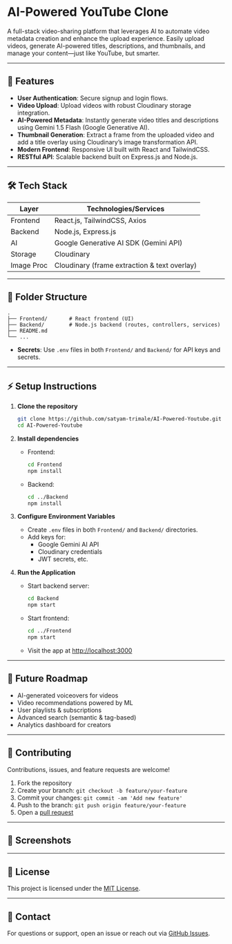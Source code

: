 # AI-Powered YouTube Clone

A full-stack video-sharing platform that leverages AI to automate video metadata creation and enhance the upload experience. Easily upload videos, generate AI-powered titles, descriptions, and thumbnails, and manage your content—just like YouTube, but smarter.

---

## 🚀 Features

- **User Authentication**: Secure signup and login flows.
- **Video Upload**: Upload videos with robust Cloudinary storage integration.
- **AI-Powered Metadata**: Instantly generate video titles and descriptions using Gemini 1.5 Flash (Google Generative AI).
- **Thumbnail Generation**: Extract a frame from the uploaded video and add a title overlay using Cloudinary’s image transformation API.
- **Modern Frontend**: Responsive UI built with React and TailwindCSS.
- **RESTful API**: Scalable backend built on Express.js and Node.js.

---

## 🛠️ Tech Stack

| Layer      | Technologies/Services                          |
|------------|-----------------------------------------------|
| Frontend   | React.js, TailwindCSS, Axios                  |
| Backend    | Node.js, Express.js                           |
| AI         | Google Generative AI SDK (Gemini API)         |
| Storage    | Cloudinary                                    |
| Image Proc | Cloudinary (frame extraction & text overlay)   |

---

## 📁 Folder Structure

```
.
├── Frontend/       # React frontend (UI)
├── Backend/        # Node.js backend (routes, controllers, services)
├── README.md
└── ...
```
- **Secrets**: Use `.env` files in both `Frontend/` and `Backend/` for API keys and secrets.

---

## ⚡ Setup Instructions

1. **Clone the repository**
   ```bash
   git clone https://github.com/satyam-trimale/AI-Powered-Youtube.git
   cd AI-Powered-Youtube
   ```

2. **Install dependencies**

   - Frontend:
     ```bash
     cd Frontend
     npm install
     ```
   - Backend:
     ```bash
     cd ../Backend
     npm install
     ```

3. **Configure Environment Variables**

   - Create `.env` files in both `Frontend/` and `Backend/` directories.
   - Add keys for:
     - Google Gemini AI API
     - Cloudinary credentials
     - JWT secrets, etc.

4. **Run the Application**

   - Start backend server:
     ```bash
     cd Backend
     npm start
     ```
   - Start frontend:
     ```bash
     cd ../Frontend
     npm start
     ```
   - Visit the app at [http://localhost:3000](http://localhost:3000)

---

## 🔮 Future Roadmap

- AI-generated voiceovers for videos
- Video recommendations powered by ML
- User playlists & subscriptions
- Advanced search (semantic & tag-based)
- Analytics dashboard for creators

---

## 🤝 Contributing

Contributions, issues, and feature requests are welcome!

1. Fork the repository
2. Create your branch: `git checkout -b feature/your-feature`
3. Commit your changes: `git commit -am 'Add new feature'`
4. Push to the branch: `git push origin feature/your-feature`
5. Open a [pull request](https://github.com/satyam-trimale/AI-Powered-Youtube/pulls)

---

## 📸 Screenshots

<!-- Add screenshots of your UI here -->
<!-- Example: -->
<!-- ![Home Page](screenshots/home.png) -->

---

## 📄 License

This project is licensed under the [MIT License](LICENSE).

---

## 💬 Contact

For questions or support, open an issue or reach out via [GitHub Issues](https://github.com/satyam-trimale/AI-Powered-Youtube/issues).

